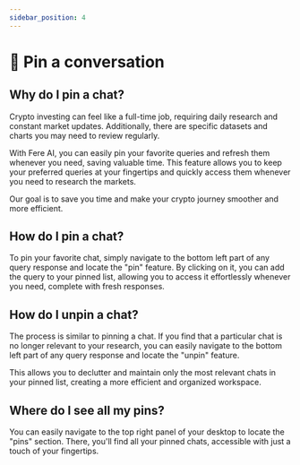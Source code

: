 ```yaml
---
sidebar_position: 4
---
```


# 📍 Pin a conversation

## Why do I pin a chat?

Crypto investing can feel like a full-time job, requiring daily research and constant market updates. Additionally, there are specific datasets and charts you may need to review regularly.

With Fere AI, you can easily pin your favorite queries and refresh them whenever you need, saving valuable time. This feature allows you to keep your preferred queries at your fingertips and quickly access them whenever you need to research the markets.

Our goal is to save you time and make your crypto journey smoother and more efficient.

## How do I pin a chat?

To pin your favorite chat, simply navigate to the bottom left part of any query response and locate the "pin" feature. By clicking on it, you can add the query to your pinned list, allowing you to access it effortlessly whenever you need, complete with fresh responses.

## How do I unpin a chat?

The process is similar to pinning a chat. If you find that a particular chat is no longer relevant to your research, you can easily navigate to the bottom left part of any query response and locate the "unpin" feature.

This allows you to declutter and maintain only the most relevant chats in your pinned list, creating a more efficient and organized workspace.


## Where do I see all my pins?

You can easily navigate to the top right panel of your desktop to locate the "pins" section. There, you'll find all your pinned chats, accessible with just a touch of your fingertips.
